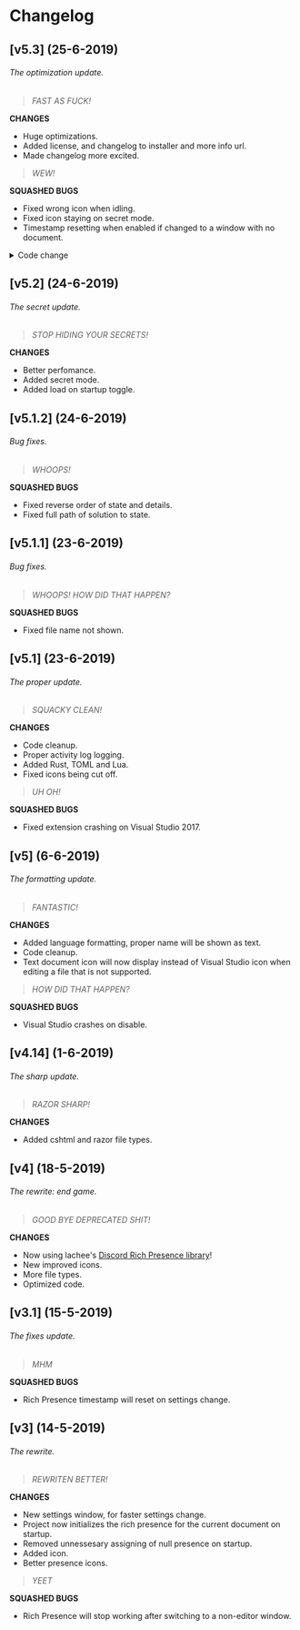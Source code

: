 ﻿# Changelog

## [v5.3] (25-6-2019)
###### The optimization update.

>_FAST AS FUCK!_

**CHANGES**
- Huge optimizations.
- Added license, and changelog to installer and more info url.
- Made changelog more excited. 

>_WEW!_

**SQUASHED BUGS**
- Fixed wrong icon when idling.
- Fixed icon staying on secret mode.
- Timestamp resetting when enabled if changed to a window with no document.

<details>
<summary>Code change</summary>
<p>
before

```csharp
string[] key = null;
foreach (string[] langkey in Languages.Keys)
    if (Array.IndexOf(langkey, document != null ? Path.GetExtension(document.FullName).ToLower() : string.Empty) > -1 || Array.IndexOf(langkey, Path.GetFileName(document != null ? document.FullName : string.Empty)) > -1)
        key = langkey;

bool supported = key != null && Languages.ContainsKey(key);
Assets = new Assets()
{
    LargeImageKey = Settings.largeLanguage ? supported ? Languages[key][0] : "text" : ideVersionProperties[1],
    LargeImageText = Settings.largeLanguage ? supported ? Languages[key][1] : "Unknown document type" : $"Visual Studio {ideVersionProperties[1]}",
    SmallImageKey = Settings.largeLanguage ? ideVersionProperties[0] : supported ? Languages[key][0] : "text",
    SmallImageText = Settings.largeLanguage ? $"Visual Studio {ideVersionProperties[1]}" : supported ? Languages[key][1] : "Unknown document type"
};
```

after

```csharp
string[] language = null;
if (document != null)
{
    string filename = Path.GetFileName(document.FullName).ToLower();
    string ext = Path.GetExtension(filename);
    language = Languages.Where(lang => Array.IndexOf(lang.Key, filename) > -1 || Array.IndexOf(lang.Key, ext) > -1)?.ToList()?[0].Value;
}

bool supported = language != null;
Assets = new Assets()
{
    LargeImageKey = Settings.largeLanguage ? supported ? language[0] : "text" : $"vs{ideVersion}",
    LargeImageText = Settings.largeLanguage ? supported ? language[1] : "Unrecognized extension" : $"Visual Studio {ideVersion}",
    SmallImageKey = Settings.largeLanguage ? $"vs{ideVersion}" : supported ? language[0] : "text",
    SmallImageText = Settings.largeLanguage ? $"Visual Studio {ideVersion}" : supported ? language[1] : "Unrecognized extension"
};
```
</p>
</details>

## [v5.2] (24-6-2019)
###### The secret update.

>_STOP HIDING YOUR SECRETS!_

**CHANGES**
- Better perfomance.
- Added secret mode.
- Added load on startup toggle.

## [v5.1.2] (24-6-2019)
###### Bug fixes.

>_WHOOPS!_

**SQUASHED BUGS**
- Fixed reverse order of state and details.
- Fixed full path of solution to state.

## [v5.1.1] (23-6-2019)
###### Bug fixes.

>_WHOOPS! HOW DID THAT HAPPEN?_

**SQUASHED BUGS**
- Fixed file name not shown.

## [v5.1] (23-6-2019)
###### The proper update.

>_SQUACKY CLEAN!_

**CHANGES**
- Code cleanup.
- Proper activity log logging.
- Added Rust, TOML and Lua.
- Fixed icons being cut off.

>_UH OH!_

**SQUASHED BUGS**
- Fixed extension crashing on Visual Studio 2017.

## [v5] (6-6-2019)
###### The formatting update.

>_FANTASTIC!_

**CHANGES**
- Added language formatting, proper name will be shown as text.
- Code cleanup.
- Text document icon will now display instead of Visual Studio icon when editing a file that is not supported.

>_HOW DID THAT HAPPEN?_

**SQUASHED BUGS**
- Visual Studio crashes on disable.

## [v4.14] (1-6-2019)
###### The sharp update.

>_RAZOR SHARP!_

**CHANGES**
- Added cshtml and razor file types.

## [v4] (18-5-2019)
###### The rewrite: end game.

>_GOOD BYE DEPRECATED SHIT!_

**CHANGES**
- Now using lachee's [Discord Rich Presence library](https://github.com/lachee/discord-rpc-csharp)!
- New improved icons.
- More file types.
- Optimized code.

## [v3.1] (15-5-2019)
###### The fixes update.

>_MHM_

**SQUASHED BUGS**
- Rich Presence timestamp will reset on settings change.

## [v3] (14-5-2019)
###### The rewrite.

>_REWRITEN BETTER!_

**CHANGES**
- New settings window, for faster settings change.
- Project now initializes the rich presence for the current document on startup.
- Removed unnessesary assigning of null presence on startup.
- Added icon.
- Better presence icons.

>_YEET_

**SQUASHED BUGS**
- Rich Presence will stop working after switching to a non-editor window.